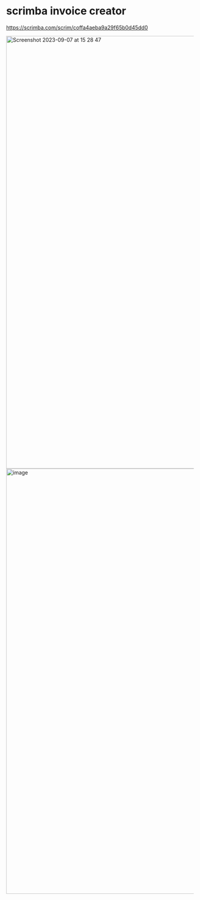 # scrimba invoice creator

https://scrimba.com/scrim/coffa4aeba9a29f65b0d45dd0

<img width="1160" alt="Screenshot 2023-09-07 at 15 28 47" src="https://github.com/gregplumbly/scrimba-invoice-creator/assets/4796/2c7c9a5a-55a3-40b2-afcd-04cac56685df">

<img width="1140" alt="image" src="https://github.com/gregplumbly/scrimba-invoice-creator/assets/4796/aeb51cb8-898d-460c-b977-598a598e35d6">

